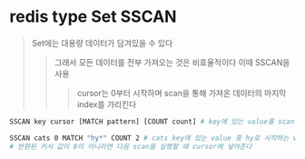 # redis type Set SSCAN

> Set에는 대용량 데이터가 담겨있을 수 있다
>
> > 그래서 모든 데이터를 전부 가져오는 것은 비효율적이다 이때 SSCAN을 사용
> >
> > > cursor는 0부터 시작하며 scan을 통해 가져온 데이터의 마지막 index를 가리킨다

```sh
SSCAN key cursor [MATCH pattern] [COUNT count] # key에 있는 value를 scan

SSCAN cats 0 MATCH "hy*" COUNT 2 # cats key에 있는 value 중 hy로 시작하는 value를 2개 가져온다
# 반환된 커서 값이 0이 아니라면 다음 scan을 실행할 때 cursor에 넣어준다
```
